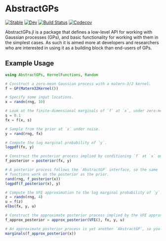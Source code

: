 # AbstractGPs

[![Stable](https://img.shields.io/badge/docs-stable-blue.svg)](https://JuliaGaussianProcesses.github.io/AbstractGPs.jl/stable)
[![Dev](https://img.shields.io/badge/docs-dev-blue.svg)](https://JuliaGaussianProcesses.github.io/AbstractGPs.jl/dev)
[![Build Status](https://travis-ci.com/JuliaGaussianProcesses/AbstractGPs.jl.svg?branch=master)](https://travis-ci.com/JuliaGaussianProcesses/AbstractGPs.jl)
[![Codecov](https://codecov.io/gh/JuliaGaussianProcesses/AbstractGPs.jl/branch/master/graph/badge.svg)](https://codecov.io/gh/JuliaGaussianProcesses/AbstractGPs.jl)

AbstractGPs.jl is a package that defines a low-level API for working with Gaussian processes (GPs), and basic functionality for working with them in the simplest cases. As such it is aimed more at developers and researchers who are interested in using it as a building block than end-users of GPs.


## Example Usage

```julia
using AbstractGPs, KernelFunctions, Random

# Construct a zero-mean Gaussian process with a matern-3/2 kernel.
f = GP(Matern32Kernel())

# Specify some input locations.
x = randn(rng, 10)

# Look at the finite-dimensional marginals of `f` at `x`, under zero-mean observation noise with variance `s`.
s = 0.1
fx = f(x, s)

# Sample from the prior at `x` under noise.
y = rand(rng, fx)

# Compute the log marginal probability of `y`.
logpdf(fx, y)

# Construct the posterior process implied by conditioning `f` at `x` on `y`.
f_posterior = posterior(fx, y)

# A posterior process follows the `AbstractGP` interface, so the same
# functions work on the posterior as the prior.
rand(rng, f_posterior(x))
logpdf(f_posterior(x), y)

# Compute the VFE approximation to the log marginal probability of `y`.
z = randn(rng, 4)
u = f(z)
elbo(fx, y, u)

# Construct the approximate posterior process implied by the VFE approximation.
f_approx_posterior = approx_posterior(VFE(), fx, y, u)

# An approximate posterior process is yet another `AbstractGP`, so you can do things with it like
marginals(f_approx_posterior(x))
```

